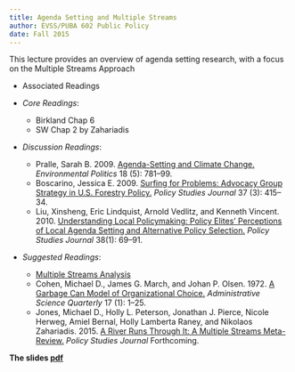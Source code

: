 ```yaml
---
title: Agenda Setting and Multiple Streams 
author: EVSS/PUBA 602 Public Policy 
date: Fall 2015
---
```


This lecture provides an overview of agenda setting research, with a focus on the Multiple Streams Approach

* Associated Readings

-  _Core Readings_:
    * Birkland Chap 6 
    * SW Chap 2 by Zahariadis

-  _Discussion Readings_: 
    * Pralle, Sarah B. 2009. [Agenda-Setting and Climate Change.](http://www.tandfonline.com/doi/abs/10.1080/09644010903157115#.Vds0Wnh6mi4)
    _Environmental Politics_ 18 (5): 781–99.
    * Boscarino, Jessica E. 2009. [Surfing for Problems: Advocacy Group
    Strategy in U.S. Forestry Policy.](http://onlinelibrary.wiley.com/doi/10.1111/j.1541-0072.2009.00321.x/full) _Policy Studies Journal_ 37 (3):
    415–34.
    * Liu, Xinsheng, Eric Lindquist, Arnold Vedlitz, and Kenneth Vincent. 2010. [Understanding Local Policymaking: Policy Elites’ Perceptions of Local Agenda Setting and Alternative Policy Selection.](http://onlinelibrary.wiley.com/doi/10.1111/j.1541-0072.2009.00345.x/full) _Policy Studies Journal_ 38(1): 69–91.

-  _Suggested Readings_:
    * [Multiple Streams Analysis](https://paulcairney.wordpress.com/2013/10/31/policy-concepts-in-1000-words-multiple-streams-analysis/)
    * Cohen, Michael D., James G. March, and Johan P. Olsen. 1972. [A
    Garbage Can Model of Organizational Choice.](http://www.jstor.org/stable/2392088?seq=1#page_scan_tab_contents) _Administrative Science
    Quarterly_ 17 (1): 1–25.
    * Jones, Michael D., Holly L. Peterson, Jonathan J. Pierce, Nicole Herweg, Amiel Bernal, Holly Lamberta Raney, and Nikolaos Zahariadis. 2015. [A River Runs Through It: A Multiple Streams Meta-Review.](http://onlinelibrary.wiley.com/doi/10.1111/psj.12115/full) _Policy Studies Journal_ Forthcoming.

__The slides [pdf]({{site.url}}/evss-puba602/slides/05-agendaPRINT.pdf)__

